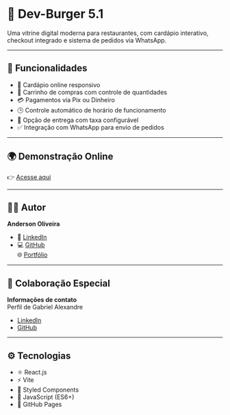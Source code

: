 
# 🍔 Dev-Burger 5.1

Uma vitrine digital moderna para restaurantes, com cardápio interativo, checkout integrado e sistema de pedidos via WhatsApp.

---

## 📌 Funcionalidades
- 📱 Cardápio online responsivo  
- 🛒 Carrinho de compras com controle de quantidades  
- 💳 Pagamentos via Pix ou Dinheiro  
- 🕒 Controle automático de horário de funcionamento  
- 🚚 Opção de entrega com taxa configurável  
- ✅ Integração com WhatsApp para envio de pedidos  

---

## 🌍 Demonstração Online
👉 [Acesse aqui](https://anderson0617.github.io/Dev-Burger-5.1/)

---

## 👨‍💻 Autor
**Anderson Oliveira**

- 💼 [LinkedIn](https://www.linkedin.com/in/anderson-olivera-dev)  
- 💻 [GitHub](https://github.com/Anderson0617)  
🌐 [Portfólio](https://anderson0617.github.io/-meu-portfolio/)


---

## 🤝 Colaboração Especial  
**Informações de contato**  
Perfil de Gabriel Alexandre  

- [LinkedIn](https://www.linkedin.com/in/gabriel-alexandre-silva)  
- [GitHub](https://github.com/GabrielDevelop777)  

---

## ⚙️ Tecnologias
- ⚛️ React.js  
- ⚡ Vite  
- 💅 Styled Components  
- 📜 JavaScript (ES6+)  
- 🚀 GitHub Pages  

